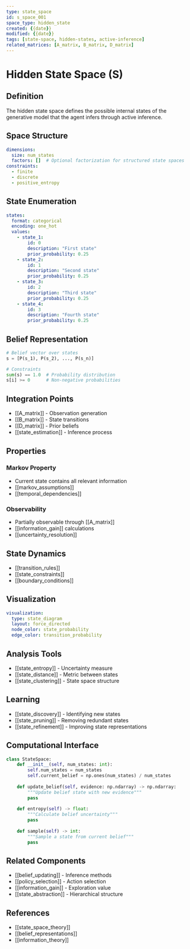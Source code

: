 ```yaml
---
type: state_space
id: s_space_001
space_type: hidden_state
created: {{date}}
modified: {{date}}
tags: [state-space, hidden-states, active-inference]
related_matrices: [A_matrix, B_matrix, D_matrix]
---
```


# Hidden State Space (S)

## Definition
The hidden state space defines the possible internal states of the generative model that the agent infers through active inference.

## Space Structure
```yaml
dimensions:
  size: num_states
  factors: []  # Optional factorization for structured state spaces
constraints:
  - finite
  - discrete
  - positive_entropy
```

## State Enumeration
```yaml
states:
  format: categorical
  encoding: one_hot
  values:
    - state_1:
        id: 0
        description: "First state"
        prior_probability: 0.25
    - state_2:
        id: 1
        description: "Second state"
        prior_probability: 0.25
    - state_3:
        id: 2
        description: "Third state"
        prior_probability: 0.25
    - state_4:
        id: 3
        description: "Fourth state"
        prior_probability: 0.25
```

## Belief Representation
```python
# Belief vector over states
s = [P(s_1), P(s_2), ..., P(s_n)]

# Constraints
sum(s) == 1.0  # Probability distribution
s[i] >= 0      # Non-negative probabilities
```

## Integration Points
- [[A_matrix]] - Observation generation
- [[B_matrix]] - State transitions
- [[D_matrix]] - Prior beliefs
- [[state_estimation]] - Inference process

## Properties
### Markov Property
- Current state contains all relevant information
- [[markov_assumptions]]
- [[temporal_dependencies]]

### Observability
- Partially observable through [[A_matrix]]
- [[information_gain]] calculations
- [[uncertainty_resolution]]

## State Dynamics
- [[transition_rules]]
- [[state_constraints]]
- [[boundary_conditions]]

## Visualization
```yaml
visualization:
  type: state_diagram
  layout: force_directed
  node_color: state_probability
  edge_color: transition_probability
```

## Analysis Tools
- [[state_entropy]] - Uncertainty measure
- [[state_distance]] - Metric between states
- [[state_clustering]] - State space structure

## Learning
- [[state_discovery]] - Identifying new states
- [[state_pruning]] - Removing redundant states
- [[state_refinement]] - Improving state representations

## Computational Interface
```python
class StateSpace:
    def __init__(self, num_states: int):
        self.num_states = num_states
        self.current_belief = np.ones(num_states) / num_states
    
    def update_belief(self, evidence: np.ndarray) -> np.ndarray:
        """Update belief state with new evidence"""
        pass
    
    def entropy(self) -> float:
        """Calculate belief uncertainty"""
        pass
    
    def sample(self) -> int:
        """Sample a state from current belief"""
        pass
```

## Related Components
- [[belief_updating]] - Inference methods
- [[policy_selection]] - Action selection
- [[information_gain]] - Exploration value
- [[state_abstraction]] - Hierarchical structure

## References
- [[state_space_theory]]
- [[belief_representations]]
- [[information_theory]] 